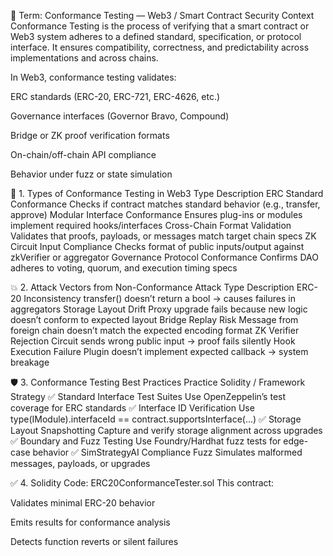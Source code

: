 🧪 Term: Conformance Testing — Web3 / Smart Contract Security Context
Conformance Testing is the process of verifying that a smart contract or Web3 system adheres to a defined standard, specification, or protocol interface. It ensures compatibility, correctness, and predictability across implementations and across chains.

In Web3, conformance testing validates:

ERC standards (ERC-20, ERC-721, ERC-4626, etc.)

Governance interfaces (Governor Bravo, Compound)

Bridge or ZK proof verification formats

On-chain/off-chain API compliance

Behavior under fuzz or state simulation

📘 1. Types of Conformance Testing in Web3
Type	Description
ERC Standard Conformance	Checks if contract matches standard behavior (e.g., transfer, approve)
Modular Interface Conformance	Ensures plug-ins or modules implement required hooks/interfaces
Cross-Chain Format Validation	Validates that proofs, payloads, or messages match target chain specs
ZK Circuit Input Compliance	Checks format of public inputs/output against zkVerifier or aggregator
Governance Protocol Conformance	Confirms DAO adheres to voting, quorum, and execution timing specs

💥 2. Attack Vectors from Non-Conformance
Attack Type	Description
ERC-20 Inconsistency	transfer() doesn’t return a bool → causes failures in aggregators
Storage Layout Drift	Proxy upgrade fails because new logic doesn’t conform to expected layout
Bridge Replay Risk	Message from foreign chain doesn’t match the expected encoding format
ZK Verifier Rejection	Circuit sends wrong public input → proof fails silently
Hook Execution Failure	Plugin doesn’t implement expected callback → system breakage

🛡️ 3. Conformance Testing Best Practices
Practice	Solidity / Framework Strategy
✅ Standard Interface Test Suites	Use OpenZeppelin’s test coverage for ERC standards
✅ Interface ID Verification	Use type(IModule).interfaceId == contract.supportsInterface(...)
✅ Storage Layout Snapshotting	Capture and verify storage alignment across upgrades
✅ Boundary and Fuzz Testing	Use Foundry/Hardhat fuzz tests for edge-case behavior
✅ SimStrategyAI Compliance Fuzz	Simulates malformed messages, payloads, or upgrades

✅ 4. Solidity Code: ERC20ConformanceTester.sol
This contract:

Validates minimal ERC-20 behavior

Emits results for conformance analysis

Detects function reverts or silent failures